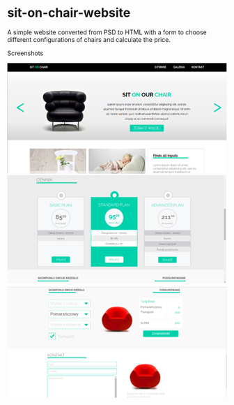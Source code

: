 # sit-on-chair-website

A simple website converted from PSD to HTML with a form to choose different configurations of chairs and calculate the price.

Screenshots

![header](screenshot1.png?raw=true "Header")
![plans](screenshot2.png?raw=true "Offered plans")
![calculator](screenshot3.png?raw=true "Calculator")
